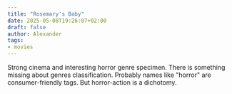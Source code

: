 ```yaml
---
title: "Rosemary's Baby"
date: 2025-05-08T19:26:07+02:00
draft: false
author: Alexander
tags:
- movies
---
```


Strong cinema and interesting horror genre specimen.
There is something missing about genres classification.
Probably names like "horror" are consumer-friendly tags.
But horror-action is a dichotomy.
